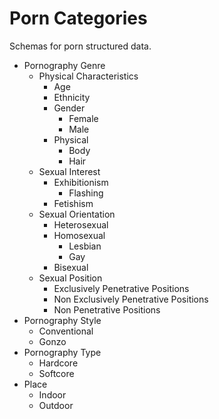 # Porn Categories

Schemas for porn structured data.

* Pornography Genre
  * Physical Characteristics 
    * Age 
    * Ethnicity
    * Gender 
      * Female 
      * Male 
    * Physical
      * Body 
      * Hair 
  * Sexual Interest
    * Exhibitionism
      * Flashing 
    * Fetishism
  * Sexual Orientation
    * Heterosexual 
    * Homosexual
      * Lesbian 
      * Gay 
    * Bisexual 
  * Sexual Position
    * Exclusively Penetrative Positions 
    * Non Exclusively Penetrative Positions
    * Non Penetrative Positions 
* Pornography Style
  * Conventional 
  * Gonzo
* Pornography Type
  * Hardcore
  * Softcore
* Place
  * Indoor
  * Outdoor
